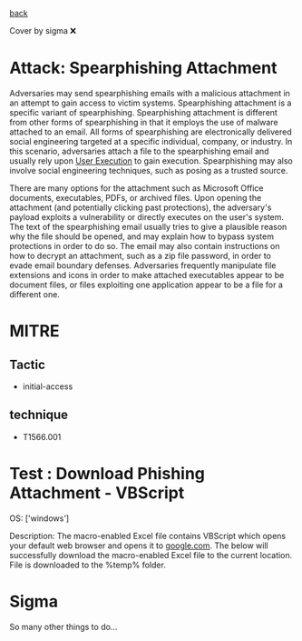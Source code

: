 [back](../index.md)

Cover by sigma :x: 

# Attack: Spearphishing Attachment

 Adversaries may send spearphishing emails with a malicious attachment in an attempt to gain access to victim systems. Spearphishing attachment is a specific variant of spearphishing. Spearphishing attachment is different from other forms of spearphishing in that it employs the use of malware attached to an email. All forms of spearphishing are electronically delivered social engineering targeted at a specific individual, company, or industry. In this scenario, adversaries attach a file to the spearphishing email and usually rely upon [User Execution](https://attack.mitre.org/techniques/T1204) to gain execution. Spearphishing may also involve social engineering techniques, such as posing as a trusted source.

There are many options for the attachment such as Microsoft Office documents, executables, PDFs, or archived files. Upon opening the attachment (and potentially clicking past protections), the adversary's payload exploits a vulnerability or directly executes on the user's system. The text of the spearphishing email usually tries to give a plausible reason why the file should be opened, and may explain how to bypass system protections in order to do so. The email may also contain instructions on how to decrypt an attachment, such as a zip file password, in order to evade email boundary defenses. Adversaries frequently manipulate file extensions and icons in order to make attached executables appear to be document files, or files exploiting one application appear to be a file for a different one. 

# MITRE
## Tactic
  - initial-access

## technique
  - T1566.001

# Test : Download Phishing Attachment - VBScript

OS: ['windows']

Description: The macro-enabled Excel file contains VBScript which opens your default web browser and opens it to [google.com](http://google.com).
The below will successfully download the macro-enabled Excel file to the current location.
File is downloaded to the %temp% folder.


# Sigma

 So many other things to do...